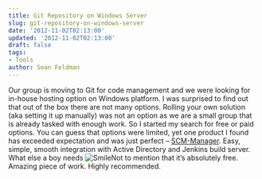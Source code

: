 ```yaml
---
title: Git Repository on Windows Server
slug: git-repository-on-windows-server
date: '2012-11-02T02:13:00'
updated: '2012-11-02T02:13:00'
draft: false
tags:
- Tools
author: Sean Feldman
---
```



Our group is moving to Git for code management and we were looking for in-house hosting option on Windows platform. I was surprised to find out that out of the box there are not many options. Rolling your own solution (aka setting it up manually) was not an option as we are a small group that is already tasked with enough work. So I started my search for free or paid options. You can guess that options were limited, yet one product I found has exceeded expectation and was just perfect – [SCM-Manager](http://www.scm-manager.org). Easy, simple, smooth integration with Active Directory and Jenkins build server. What else a boy needs ![Smile](https://aspblogs.blob.core.windows.net/media/sfeldman/Media/wlEmoticon-smile_3F177B71.png)Not to mention that it’s absolutely free. Amazing piece of work. Highly recommended.


